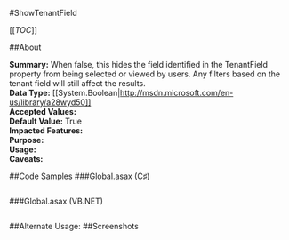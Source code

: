 #ShowTenantField

[[_TOC_]]

##About

**Summary:**  When false, this hides the field identified in the TenantField property from being selected or viewed by users. Any filters based on the tenant field will still affect the results.   
**Data Type:** [[System.Boolean|http://msdn.microsoft.com/en-us/library/a28wyd50]]  
**Accepted Values:**   
**Default Value:** True  
**Impacted Features:**   
**Purpose:**   
**Usage:**   
**Caveats:**   

##Code Samples
###Global.asax (C♯)

```csharp
```

###Global.asax (VB.NET)

```visualbasic
```
##Alternate Usage: 
##Screenshots
